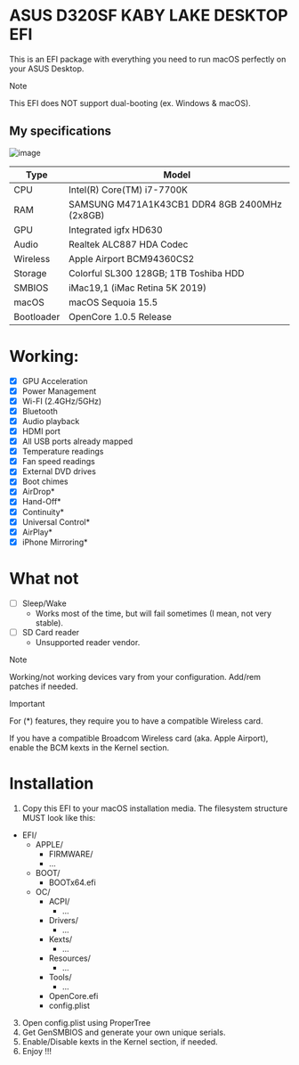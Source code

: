 # ASUS D320SF KABY LAKE DESKTOP EFI
This is an EFI package with everything you need to run macOS perfectly on your ASUS Desktop.
> [!NOTE]  
> This EFI does NOT support dual-booting (ex. Windows & macOS).
## My specifications
![image](https://github.com/user-attachments/assets/bd175955-79c5-4537-ac63-6633083985be)

| **Type** | **Model**                                          |
| ------------- | ----------------------------------------------|
| CPU           | Intel(R) Core(TM) i7-7700K                    |
| RAM           | SAMSUNG M471A1K43CB1 DDR4 8GB 2400MHz (2x8GB) |
| GPU           | Integrated igfx HD630                         |
| Audio         | Realtek ALC887 HDA Codec                      |
| Wireless      | Apple Airport BCM94360CS2                     |
| Storage       | Colorful SL300 128GB; 1TB Toshiba HDD         |
| SMBIOS        | iMac19,1 (iMac Retina 5K 2019)                |
| macOS         | macOS Sequoia 15.5                            |
| Bootloader    | OpenCore 1.0.5 Release                        |

# Working:

- [x] GPU Acceleration
- [x] Power Management
- [x] Wi-FI (2.4GHz/5GHz)
- [x] Bluetooth
- [x] Audio playback
- [x] HDMI port
- [x] All USB ports already mapped
- [x] Temperature readings
- [x] Fan speed readings
- [x] External DVD drives
- [x] Boot chimes
- [x] AirDrop*
- [x] Hand-Off*
- [x] Continuity*
- [x] Universal Control*
- [x] AirPlay*
- [x] iPhone Mirroring*

# What not
- [ ] Sleep/Wake
  + Works most of the time, but will fail sometimes (I mean, not very stable).
- [ ] SD Card reader
  + Unsupported reader vendor.

> [!NOTE]  
> Working/not working devices vary from your configuration. Add/rem patches if needed.

> [!IMPORTANT]
> For (*) features, they require you to have a compatible Wireless card.
> 
> If you have a compatible Broadcom Wireless card (aka. Apple Airport), enable the BCM kexts in the Kernel section.

# Installation
1. Copy this EFI to your macOS installation media.
The filesystem structure MUST look like this:
- EFI/
  + APPLE/
    + FIRMWARE/
     + ...
  + BOOT/
     + BOOTx64.efi
  + OC/
     + ACPI/
        + ...
     + Drivers/
        + ...
     + Kexts/
        + ...
     + Resources/
        + ...
     + Tools/
        + ...
     + OpenCore.efi
     + config.plist
   
3. Open config.plist using ProperTree
4. Get GenSMBIOS and generate your own unique serials.
5. Enable/Disable kexts in the Kernel section, if needed.
6. Enjoy !!!
